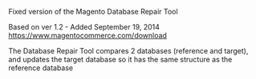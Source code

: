 Fixed version of the Magento Database Repair Tool

Based on ver 1.2 - Added September 19, 2014 https://www.magentocommerce.com/download

The Database Repair Tool compares 2 databases (reference and target), and updates the target database so it has the same structure as the reference database
